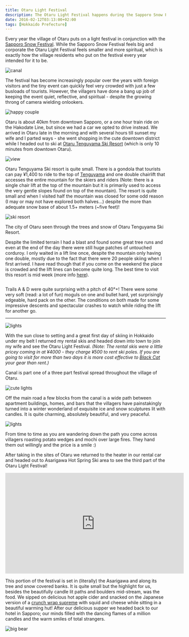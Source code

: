 ```yaml
---
title: Otaru Light Festival
description: The Otaru Light Festival happens during the Sapporo Snow Festival. However, the light festival is the exact opposite of its massive commercial sister event...
date: 2016-02-12T03:13:00+02:00
tags: [Hokkaido Prefecture]
---
```

<div class="text-lg mt-2">
<p class="mb-2">Every year the village of Otaru puts on a light festival in conjunction with the <a href="https://www.fallfishtenkara.com/sapporo-snow-festival/" target="_blank" rel="noopener noreferrer" class="text-red-500 hover:bg-red-500 hover:text-white">Sapporo Snow Festival</a>. While the Sapporo Snow Festival feels big and corporate the Otaru Light Festival feels smaller and more spiritual, which is exactly how the village residents who put on the festival every year intended for it to be.</p>

<img class="w-8/12 rounded-lg shadow-lg mx-auto" src="https://res.cloudinary.com/mountaintopcoding-127956/image/upload/v1650983474/Fallfish%20Tenkara/Otaru%20Light%20Festival/otaru-light_festival-hokkaido-japan-canal_mzjc1d.jpg" alt="canal" />

<p class="mt-2 mb-2">The festival has become increasingly popular over the years with foreign visitors and the tiny event can quickly feel very crowded with just a few busloads of tourists. However, the villagers have done a bang up job of keeping the event quiet, reflective, and spiritual - despite the growing throng of camera wielding onlookers.</p>

<img class="w-8/12 rounded-lg shadow-lg mx-auto" src="https://res.cloudinary.com/mountaintopcoding-127956/image/upload/v1650983474/Fallfish%20Tenkara/Otaru%20Light%20Festival/otaru-light_festival-hokkaido-japan-couple_anuzbt.jpg" alt="happy couple" />

<p class="mt-2 mb-2">Otaru is about 40km from downtown Sapporo, or a one hour train ride on the Hakodate Line, but since we had a car we opted to drive instead. We arrived in Otaru late in the morning and with several hours till sunset my wife and I parted ways - she went shopping in the cute downtown district while I headed out to ski at <a href="https://www.snowjapan.com/japan-ski-resorts/hokkaido/otaru/otaru-tenguyama" target="_blank" rel="noopener noreferrer" class="text-red-500 hover:bg-red-500 hover:text-white">Otaru Tenguyama Ski Resort</a> (which is only 10 minutes from downtown Otaru).</p>

<img class="w-8/12 rounded-lg shadow-lg mx-auto" src="https://res.cloudinary.com/mountaintopcoding-127956/image/upload/v1650983706/Fallfish%20Tenkara/Otaru%20Light%20Festival/otaru-light_festival-hokkaido-japan-so_much_snow_hhsblj.jpg" alt="view" />

<p class="mt-2 mb-2">Otaru Tenguyama Ski resort is quite small. There is a gondola that tourists can pay ¥1,400 to ride to the top of <a href="https://www.google.co.jp/maps/place/Tenguyama,+Otaru,+Hokkaido+Prefecture+047-0012/@43.1709616,140.9641063,16z/data=!4m2!3m1!1s0x5f0ae0c81175ce25:0xa01bad54059f5429?hl=en" target="_blank" rel="noopener noreferrer" class="text-red-500 hover:bg-red-500 hover:text-white">Tenguyama</a> and one double chairlift that accesses the entire mountain for the skiers and riders (Note: there is a single chair lift at the top of the mountain but it is primarily used to access the very gentle slopes found on top of the mountain). The resort is quite small and when I visited half the mountain was closed for some odd reason (I may or may not have explored both halves...) despite the more than adequate snow base of about 1.5+ meters (~five feet)!</p>

<img class="w-8/12 rounded-lg shadow-lg mx-auto" src="https://res.cloudinary.com/mountaintopcoding-127956/image/upload/v1650983477/Fallfish%20Tenkara/Otaru%20Light%20Festival/otaru-light_festival-hokkaido-japan-skiing_djhwz6.jpg" alt="ski resort" />

<p class="mt-2 mb-2 italic text-center">The city of Otaru seen through the trees and snow of Otaru Tenguyama Ski Resort.</p>

<p class="mt-2 mb-2">Despite the limited terrain I had a blast and found some great tree runs and even at the end of the day there were still huge patches of untouched corduroy. I only waited in a lift line once, despite the mountain only having one double, mostly due to the fact that there were 20 people skiing when I first arrived. I have read though that if you come on the weekend the place is crowded and the lift lines can become quite long. The best time to visit this resort is mid week (more info <a href="https://japansnowtriptips.com/otaru-tenguyama-ski-area-ocean-views-and-crowdless-slopes-above-otaru/" target="_blank" rel="noopener noreferrer" class="text-red-500 hover:bg-red-500 hover:text-white">here</a>).</p>

<img class="w-8/12 rounded-lg shadow-lg mx-auto" src="" alt="" />

<p class="mt-2 mb-2">Trails A &amp; D were quite surprising with a pitch of 40°+! There were some very soft (read: a lot of fun) moguls on one and bullet hard, yet surprisingly edgeable, hard pack on the other. The conditions on both made for some impressive descents and spectacular crashes to watch while riding the lift for another go.</p>

<hr />
<img class="w-8/12 rounded-lg shadow-lg mx-auto" src="https://res.cloudinary.com/mountaintopcoding-127956/image/upload/v1650983475/Fallfish%20Tenkara/Otaru%20Light%20Festival/otaru-light_festival-hokkaido-japan-snow_city_updgso.jpg" alt="lights" />

<p class="mt-2 mb-2">With the sun close to setting and a great first day of skiing in Hokkaido under my belt I returned my rental skis and headed down into town to join my wife and see the Otaru Light Festival. <em>(Note: The rental skis were a little pricey coming in at ¥4000 - they charge ¥500 to rent ski poles. If you are going to visit for more than two days it is more cost effective to <a href="https://www.fallfishtenkara.com/links/" target="_blank" rel="noopener noreferrer" class="text-red-500 hover:bg-red-500 hover:text-white">Black Cat</a> your gear than rent.)</em>

<p class="mt-2 mb-2">Canal is part one of a three part festival spread throughout the village of Otaru.</p>

<img class="w-8/12 rounded-lg shadow-lg mx-auto" src="https://res.cloudinary.com/mountaintopcoding-127956/image/upload/v1650983473/Fallfish%20Tenkara/Otaru%20Light%20Festival/otaru-light_festival-hokkaido-japan-love_x6xtm5.jpg" alt="cute lights" />

<p class="mt-2 mb-2">Off the main road a few blocks from the canal is a wide path between apartment buildings, homes, and bars that the villagers have painstakingly turned into a winter wonderland of exquisite ice and snow sculptures lit with candles. It is quite charming, absolutely beautiful, and very peaceful.</p>

<img class="w-8/12 rounded-lg shadow-lg mx-auto" src="https://res.cloudinary.com/mountaintopcoding-127956/image/upload/v1650983475/Fallfish%20Tenkara/Otaru%20Light%20Festival/otaru-light_festival-hokkaido-japan-snow_balls_smpp1b.jpg" alt="lights" />

<p class="mt-2 mb-2">From time to time as you are wandering down the path you come across villagers roasting potato wedges and mochi over large fires. They hand them out willingly and the price is a smile :)</p>

<p class="mt-2 mb-2">After taking in the sites of Otaru we returned to the heater in our rental car and headed out to Asarigawa Hot Spring Ski area to see the third part of the Otaru Light Festival!</p>

<iframe src="https://www.youtube.com/embed/YPI9HcFoAzg" width="560" height="315" frameborder="0" allowfullscreen="allowfullscreen"></iframe>

<p class="mt-2 mb-2">This portion of the festival is set in (literally) the Asarigawa and along its tree and snow covered banks. It is quite small but the highlight for us, besides the beautifully candle lit paths and boulders mid-stream, was the food. We sipped on delicious hot apple cider and snacked on the Japanese version of a <a href="https://www.tacobell.com/food/specialties/crunchwrap-supreme" target="_blank" rel="noopener noreferrer" class="text-red-500 hover:bg-red-500 hover:text-white">crunch wrap supreme</a> with squid and cheese while sitting in a beautiful warming hut! After our delicious supper we headed back to our hotel in Sapporo; our minds filled with the dancing flames of a million candles and the warm smiles of total strangers.</p>

<img class="w-8/12 rounded-lg shadow-lg mx-auto" src="https://res.cloudinary.com/mountaintopcoding-127956/image/upload/v1650983473/Fallfish%20Tenkara/Otaru%20Light%20Festival/otaru-light_festival-hokkaido-japan-big_bear_eas39u.jpg" alt="big bear" />
</div>
